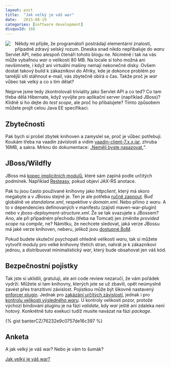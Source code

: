 ```yaml
---
layout: post
title:  "Jak velký je váš war"
date:   2015-08-19
categories: [software development]
disqusId: 166
---
```

<div style="float: left; margin: 0 1em 1em 0; text-align: center;"><a href="https://commons.wikimedia.org/wiki/File:Nuvola_mimetypes_java_jar.png"><img src="https://upload.wikimedia.org/wikipedia/commons/8/8f/Nuvola_mimetypes_java_jar.png" /></a></div>Někdy mi přijde, že programátoři postrádají elementární znalosti, případně zdravý selský rozum. Dneska snad nikdo nepřibaluje do <em>waru</em> Servlet API, nebo alespoň čtenáři tohoto blogu ne. Nicméně i tak na vás může vybafnou <em>war</em> o velikosti 80&nbsp;MB. Na locale si toho možná ani nevšimnete, i když ani virtuální mašiny nemají nekonečné disky. Ovšem dostat takový build k zákazníkovi do Afriky, kde je dokonce problém po tamější síti stáhnout e-mail, vás zbytečně obírá o čas. Takže proč je <em>war</em> vůbec tak velký a co s tím dělat?
<!--more-->

Nejprve jsme tedy zkontrolovali triviality jako Servlet API a co teď? Co tam třeba dělá Hibernate, když vyvíjíte pro aplikační server (například JBoss)? Klidně si ho dejte do <em>test scope</em>, ale proč ho přibalujete? Tímto způsobem můžete projít celou Java EE specifikaci. 

Zbytečnosti
-------

Pak bych si prošel zbytek knihoven a zamyslel se, proč je vůbec potřebuji. Koukám třeba na vaadin závislosti a vidím <a href="http://mvnrepository.com/artifact/com.vaadin/vaadin-client/7.5.1">vaadin-client-7.x.x.jar</a>, zhruba 16MB, a sakra. Mrknu do dokumentace: „<a href="https://vaadin.com/book/vaadin7/-/page/getting-started.libraries.html">Neměli byste nasazovat.</a>“.

JBoss/Wildfly
-------

JBoss má <a href="https://docs.jboss.org/author/display/WFLY8/Implicit+module+dependencies+for+deployments">kopec implicitních modulů</a>, které sám zapíná podle určitých podmínek. Například <a href="http://resteasy.jboss.org/">Resteasy</a>, pokud objeví JAX-RS anotace.

Pak tu jsou často používané knihovny jako <em>httpclient</em>, který má skoro megabyte a v JBossu stejně je. Ten je ale potřeba <a href="https://docs.jboss.org/author/display/WFLY8/Class+Loading+in+WildFly">ručně zapnout</a>. Buď globálně ve <em>standalone.xml</em>, respektive v <em>domain.xml</em>. Nebo přímo z <em>waru</em></a>. A to v dependencies definovaných v manifestu (zajistí maven-war-plugin) nebo v <em>jboss-deployment-structure.xml</em>. Že se tak svazujete s JBossem? Ano, ale při případném přechodu (třeba na Tomcat) jen změníte <em>provided scope</em> na <em>compile</em>, ne? Námitku, že nechcete sledovat, jaká verze JBossu má jaké verze knihoven, neberu, jelikož jsou <a href="http://www.mastertheboss.com/jboss-frameworks/maven-tutorials/jboss-maven/using-wildfly-boms">dostupné BoM</a>.

Pokud budete skuteční psychopati ohledně velikosti <em>waru</em>, tak si můžete vytvořit moduly pro velké knihovny třetích stran, nahrát je k zákazníkovi jednou, a distribuovat minimalistický <em>war</em>, který bude obsahovat jen váš kód.

Bezpečnostní pojistky
-------

Tak jste si uklidili, gratuluji, ale ani code review nezaručí, že vám pořádek vydrží. Můžete si tam knihovny, kterých jste se už zbavili, opět neúmyslně zavést přes tranzitivní závislost. Pojistkou může být šikovně nastavený <a href="https://maven.apache.org/enforcer">enforcer plugin</a>. Jednak pro <a href="https://maven.apache.org/enforcer/enforcer-rules/bannedDependencies.html">zakázání určitých závislostí</a>, jednak i pro <a href="https://maven.apache.org/enforcer/enforcer-rules/requireFilesSize.html">kontrolu velikosti výsledného <em>waru</em></a>. U kontroly velikosti pozor, protože výchozí bindování pluginu je na fázi <em>validate</em>, kdy <em>war</em> ještě ani zdaleka není hotový. Konkrétně tuto exekuci tudíž musíte navázat na fázi <em>package</em>.

{% gist banterCZ/76232e9c0757de16c397 %}

Anketa
-------

A jak velký je váš war? Nebo je vám to šumák?

<script type="text/javascript" charset="utf-8" src="http://static.polldaddy.com/p/9032740.js"></script>
<noscript><a href="http://polldaddy.com/poll/9032740/">Jak velký je váš war?</a></noscript>